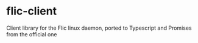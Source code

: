# flic-client
Client library for the Flic linux daemon, ported to Typescript and Promises from the official one
